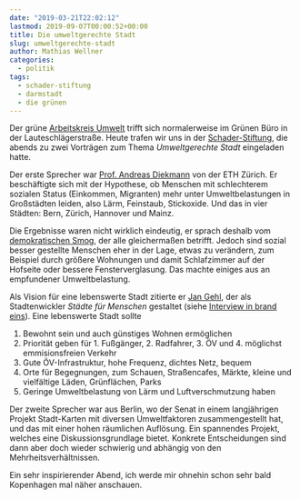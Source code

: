 ```yaml
---
date: "2019-03-21T22:02:12"
lastmod: 2019-09-07T00:00:52+00:00
title: Die umweltgerechte Stadt
slug: umweltgerechte-stadt
author: Mathias Wellner
categories:
  - politik
tags:
  - schader-stiftung
  - darmstadt
  - die grünen
---
```


Der grüne [Arbeitskreis Umwelt](https://www.gruene-darmstadt.de/kreisverband/showcontent.asp?ThemaID=132) trifft sich normalerweise im Grünen Büro in der Lauteschlägerstraße. Heute trafen wir uns in der [Schader-Stiftung](https://www.schader-stiftung.de), die abends zu zwei Vorträgen zum Thema _Umweltgerechte Stadt_ eingeladen hatte.

<!--more-->

Der erste Sprecher war [Prof. Andreas Diekmann](http://www.socio.ethz.ch/die-gruppe/personen/person-detail.html?persid=110988) von der ETH Zürich. Er beschäftigte sich mit der Hypothese, ob Menschen mit schlechterem sozialen Status (Einkommen, Migranten) mehr unter Umweltbelastungen in Großstädten leiden, also Lärm, Feinstaub, Stickoxide. Und das in vier Städten: Bern, Zürich, Hannover und Mainz.

Die Ergebnisse waren nicht wirklich eindeutig, er sprach deshalb vom [demokratischen Smog](https://www.researchgate.net/publication/227167205_Demokratischer_Smog_Eine_empirische_Untersuchung_zum_Zusammenhang_zwischen_Sozialschicht_und_Umweltbelastungen), der alle gleichermaßen betrifft. Jedoch sind sozial besser gestellte Menschen eher in der Lage, etwas zu verändern, zum Beispiel durch größere Wohnungen und damit Schlafzimmer auf der Hofseite oder bessere Fensterverglasung. Das machte einiges aus an empfundener Umweltbelastung.

Als Vision für eine lebenswerte Stadt zitierte er [Jan Gehl](https://gehlpeople.com/), der als Stadtenwickler _Städte für Menschen_ gestaltet (siehe [Interview in brand eins](https://www.brandeins.de/magazine/brand-eins-wirtschaftsmagazin/2014/genuss/die-menschen-in-bewegung-setzen)). Eine lebenswerte Stadt sollte

1. Bewohnt sein und auch günstiges Wohnen ermöglichen
1. Priorität geben für 1. Fußgänger, 2. Radfahrer, 3. ÖV und 4. möglichst emmisionsfreien Verkehr
1. Gute ÖV-Infrastruktur, hohe Frequenz, dichtes Netz, bequem
1. Orte für Begegnungen, zum Schauen, Straßencafes, Märkte, kleine und vielfältige Läden, Grünflächen, Parks
1. Geringe Umweltbelastung von Lärm und Luftverschmutzung haben

Der zweite Sprecher war aus Berlin, wo der Senat in einem langjährigen Projekt Stadt-Karten mit diversen Umweltfaktoren zusammengestellt hat, und das mit einer hohen räumlichen Auflösung. Ein spannendes Projekt, welches eine Diskussionsgrundlage bietet. Konkrete Entscheidungen sind dann aber doch wieder schwierig und abhängig von den Mehrheitsverhältnissen.

Ein sehr inspirierender Abend, ich werde mir ohnehin schon sehr bald Kopenhagen mal näher anschauen.
